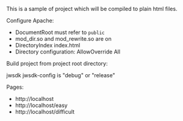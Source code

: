 This is a sample of project which will be compiled to plain html files.

Configure Apache:

- DocumentRoot must refer to `public`
- mod_dir.so and mod_rewrite.so are on
- DirectoryIndex index.html
- Directory configuration: AllowOverride All

Build project from project root directory:

jwsdk <mode> jwsdk-config
<mode> is "debug" or "release"

Pages:

- http://localhost
- http://localhost/easy
- http://localhost/difficult
